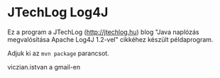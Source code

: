 JTechLog Log4J
==============

Ez a program a JTechLog (http://jtechlog.hu) blog "Java naplózás megvalósítása Apache Log4J 1.2-vel" cikkéhez készült példaprogram.

Adjuk ki az `mvn package` parancsot.

viczian.istvan a gmail-en
